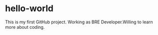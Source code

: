 # hello-world
This is my first GitHub project.
Working as BRE Developer.Willing to learn more about coding.
